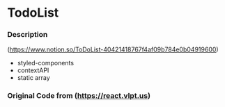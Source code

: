 # TodoList 

### Description
(https://www.notion.so/ToDoList-40421418767f4af09b784e0b04919600)

* styled-components
* contextAPI
* static array


### Original Code from (https://react.vlpt.us)
